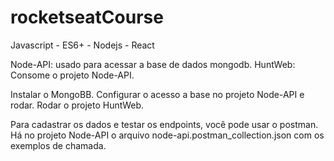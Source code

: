 # rocketseatCourse
Javascript - ES6+ - Nodejs - React

Node-API: usado para acessar a base de dados mongodb.
HuntWeb: Consome o projeto Node-API.

Instalar o MongoBB.
Configurar o acesso a base no projeto Node-API e rodar.
Rodar o projeto HuntWeb.

Para cadastrar os dados e testar os endpoints, você pode usar o postman. Há no projeto Node-API o arquivo node-api.postman_collection.json com os exemplos de chamada.
